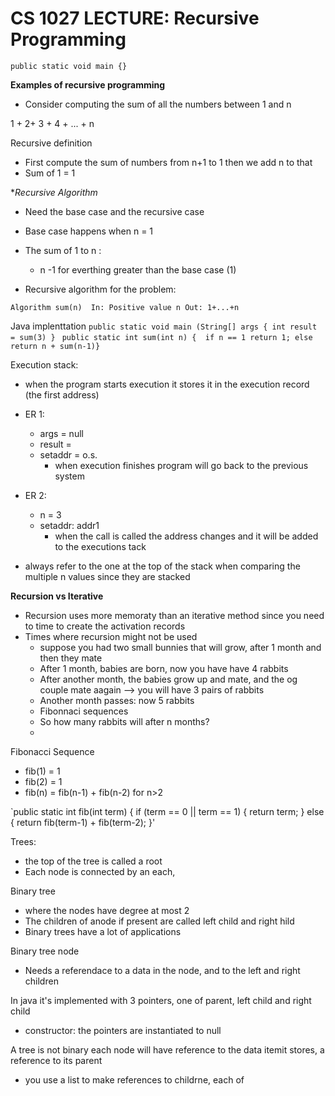 # CS 1027 LECTURE: Recursive Programming

`public static void main {}`





**Examples of recursive programming**
- Consider computing the sum of all the numbers between 1 and n

1 + 2+ 3 + 4 + ... + n

Recursive definition
- First compute the sum of numbers from n+1 to 1 then we add n to that
- Sum of 1 = 1


**Recursive Algorithm*
- Need the base case and the recursive case
- Base case happens when n = 1
- The sum of 1 to n : 
    - n -1 for everthing greater than the base case (1)

- Recursive algorithm for the problem:

`Algorithm sum(n) 
 In: Positive value n
 Out: 1+...+n`
 
 Java implenttation
 `public static void main (String[] args {
    int result = sum(3)
}
    `
`public static int sum(int n) { 
if n == 1 return 1;
else return n + sum(n-1)}`


Execution stack:
- when the program starts execution it stores it in the execution record (the first address)
- ER 1: 
    - args = null
    - result = 
    - setaddr = o.s.
        - when execution finishes program will go back to the previous system

- ER 2:
    - n = 3
    - setaddr: addr1
        - when the call is called the address changes and it will be added to the executions tack

- always refer to the one at the top of the stack when comparing the multiple n values since they are stacked


**Recursion vs Iterative**
- Recursion uses more memoraty than an iterative method since you need to time to create the activation records 
- Times where recursion might not be used
    - suppose you had two small bunnies that will grow, after 1 month and then they mate
    - After 1 month, babies are born, now you have have 4 rabbits
    - After another month, the babies grow up and mate, and the og couple mate aagain --> you will have 3 pairs of rabbits
    - Another month passes: now 5 rabbits
    - Fibonnaci sequences
    - So how many rabbits will after n months?
    - 


Fibonacci Sequence
- fib(1) = 1
- fib(2) = 1
- fib(n) = fib(n-1) + fib(n-2) for n>2

`public static int fib(int term) {
		if (term == 0 || term == 1) {
			return term;
		}
		else {
			return fib(term-1) + fib(term-2); 
		}'
		
		

Trees:
- the top of the tree is called a root
- Each node is connected by an each, 



Binary tree
- where the nodes have degree at most 2
- The children of anode if present are called left child and right hild
- Binary trees have a lot of applications


Binary tree node
- Needs a referendace to a data in the node, and to the left and right children

In java it's implemented with 3 pointers, one of parent, left child and right child
- constructor: the pointers are instantiated to null


A tree is not binary each node will have reference to the data itemit stores, a reference to its parent
- you use a list to make references to childrne, each of 

